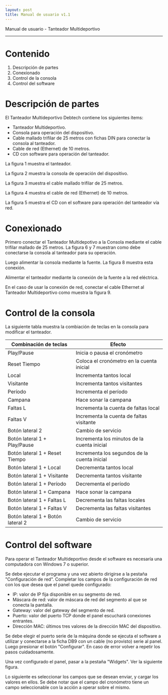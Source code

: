 ```yaml
---
layout: post
title: Manual de usuario v1.1
---
```


Manual de usuario - Tanteador Multideportivo

---

# Contenido

 1. Descripción de partes
 2. Conexionado
 3. Control de la consola
 4. Control del software

# Descripción de partes

El Tanteador Multideportivo Debtech contiene los siguientes ítems:
 * Tanteador Multideportivo.
 * Consola para operación del dispositivo.
 * Cable mallado trifilar de 25 metros con fichas DIN para conectar la consola al tanteador.
 * Cable de red (Ethernet) de 10 metros.
 * CD con software para operación del tanteador.

La figura 1 muestra el tanteador.

La figura 2 muestra la consola de operación del dispositivo.

La figura 3 muestra el cable mallado trifilar de 25 metros.

La figura 4 muestra el cable de red (Ethernet) de 10 metros.

La figura 5 muestra el CD con el software para operación del tanteador vía red.

# Conexionado

Primero conectar el Tanteador Multidepotivo a la Consola mediante el cable trifilar mallado de 25 metros. 
La figura 6 y 7 muestran como debe conectarse la consola al tanteador para su operación.


Luego alimentar la consola mediante la fuente. La figura 8 muestra esta conexión.


Alimentar el tanteador mediante la conexión de la fuente a la red eléctrica.


En el caso de usar la conexión de red, conectar el cable Ethernet al Tanteador Multideportivo como muestra la figura 9.

# Control de la consola

La siguiente tabla muestra la combiación de teclas en la consola para modificar el tanteador.


 | Combinación de teclas | Efecto |
 | ------- | ------- |
 | Play/Pause  | Inicia o pausa el cronómetro |
 | Reset Tiempo | Coloca el cronómetro en la cuenta inicial |
 | Local | Incrementa tantos local |
 | Visitante | Incrementa tantos visitantes |
 | Período | Incrementa el período |
 | Campana | Hace sonar la campana |
 | Faltas L | Incrementa la cuenta de faltas local |
 | Faltas V | Incrementa la cuenta de faltas visitante |
 | Botón lateral 2 | Cambio de servicio |
 | Botón lateral 1 + Play/Pause | Incrementa los minutos de la cuenta inicial |
 | Botón lateral 1 + Reset Tiempo |  Incrementa los segundos de la cuenta inicial |
 | Botón lateral 1 + Local | Decrementa tantos local |
 | Botón lateral 1 + Visitante | Decrementa tantos visitante |
 | Botón lateral 1 + Período | Decrementa el período |
 | Botón lateral 1 + Campana | Hace sonar la campana |
 | Botón lateral 1 + Faltas L | Decrementa las faltas locales |
 | Botón lateral 1 + Faltas V | Decrementa las faltas visitantes |
 | Botón lateral 1 + Botón lateral 2 | Cambio de servicio |

# Control del software

Para operar el Tanteador Multideportivo desde el software es necesaría una 
computadora con Windows 7 o superior.

Se debe ejecutar el programa y una vez abierto dirigirse a la pestaña "Configuración de red". 
Completar los campos de la configuración de red con los que desea que el panel quede configurado:

 * IP: valor de IP fija disponible en su segmento de red.
 * Máscara de red: valor de máscara de red del segmento al que se conecta la pantalla.
 * Gateway: valor del gateway del segmento de red.
 * Puerto: valor del puerto TCP donde el panel escuchará conexiones entrantes.
 * Dirección MAC: últimos tres valores de la dirección MAC del dispositivo.

Se debe elegir el puerto serie de la máquina donde se ejecuta el software a utilizar y 
conectarse a la ficha DB9 con un cable (no provisto) serie al panel. Luego presionar el botón 
"Configurar". En caso de error volver a repetir los pasos cuidadosamente.

Una vez configurado el panel, pasar a la pestaña "Widgets". Ver la siguiente figura.

Lo siguiente es seleccionar los campos que se desean enviar, y cargar los valores en ellos.
Se debe notar que el campo del cronómetro tiene un campo seleccionable con la acción a 
operar sobre el mismo.








